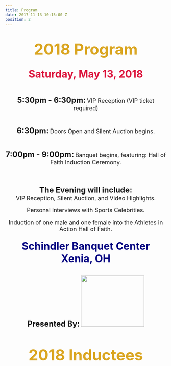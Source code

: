 ```yaml
---
title: Program
date: 2017-11-13 10:15:00 Z
position: 2
---
```


<html>
<div style="text-align: center;">
<h1><b>
<font size="30" color="GoldenRod">2018 Program</font>
</b>
</h1>
</div>
<div style="text-align: center;">
<h2><b>
<font size="6" color="Crimson">Saturday, May 13, 2018</font> </b>
</h2>
<br>

<div style="text-align: center;">
<p><b><font size="5">5:30pm - 6:30pm:</font></b>
<font size="4">VIP Reception (VIP ticket required)</font></p>
<br>
<p><b><font size="5">6:30pm:</font></b>
<font size="4">Doors Open and Silent Auction begins.</font></p>
<br>
<p><b>
<font size="5">7:00pm - 9:00pm:</font></b>
<font size="4">Banquet begins, featuring: Hall of Faith Induction Ceremony.</font></p>
</div>
<br>
<br>
<div style="text-align: center;">
<p><b><font size="5">The Evening will include:</font></b><br>
<font size="4">VIP Reception, Silent Auction, and Video Highlights.</font>
<br> <br>
<font size="4">Personal Interviews with Sports Celebrities.</font>
<br><br>
<font size="4">Induction of one male and one female into the Athletes in Action Hall of Faith.</font></p>
</div>
<div style="text-align: center;">
<h3><b>
<font size ="6" color="Navy"> Schindler Banquet Center Xenia, OH</font></b>
</h3>
<br>
<b><font size="5">Presented By:</font></b>
<img src="http://goaia.org/Media/Default/Events/NOC/sponsors/rl_carriers.png" height="159" width="198">
</div>
<br>
<br>
<div style="text-align: center;">
<h4><b>
<font size="30" color="GoldenRod">2018 Inductees</font></b>
</h4>
</div>